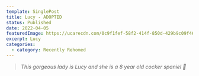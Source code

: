 ```yaml
---
template: SinglePost
title: Lucy - ADOPTED
status: Published
date: 2022-04-05
featuredImage: https://ucarecdn.com/0c9f1fef-58f2-414f-850d-429b9c09f465/-/crop/450x234/0,192/-/preview/
excerpt: Lucy
categories:
  - category: Recently Rehomed
---
```

> *This gorgeous lady is Lucy and she is a 8 year old cocker spaniel 🥰*